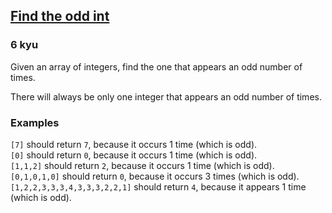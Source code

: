 <h2><a href=https://www.codewars.com/kata/54da5a58ea159efa38000836/train/java target="_blank">Find the odd int</a></h2><h3>6 kyu</h3><p>Given an array of integers, find the one that appears an odd number of times.</p><p>There will always be only one integer that appears an odd number of times.</p><h3 id="examples">Examples</h3><p><code>[7]</code> should return <code>7</code>, because it occurs 1 time (which is odd).<br><code>[0]</code> should return <code>0</code>, because it occurs 1 time (which is odd).<br><code>[1,1,2]</code> should return <code>2</code>, because it occurs 1 time (which is odd).<br><code>[0,1,0,1,0]</code> should return <code>0</code>, because it occurs 3 times (which is odd).<br><code>[1,2,2,3,3,3,4,3,3,3,2,2,1]</code> should return <code>4</code>, because it appears 1 time (which is odd).</p>